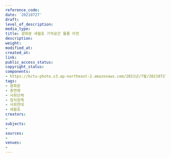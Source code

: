 ```yaml
---
reference_code: 
date: '20210727'
draft: 
level_of_description: 
media_type: 
title: 광화문 세월호 기억공간 물품 이전
description: 
weight: 
modified_at: 
created_at: 
link: 
public_access_status: 
copyright_status: 
components:
- https://kctu-photo.s3.ap-northeast-2.amazonaws.com/2021년/7월/20210727-광화문+세월호+기억공간+물품+이전_광화문_총연맹_사회단체_정치정책_사회연대_세월호/photo_2021-07-27_13-07-41.jpg
tags:
- 광화문
- 총연맹
- 사회단체
- 정치정책
- 사회연대
- 세월호
creators:
- 
subjects:
- 
sources:
- 
venues:
- 
---
```

